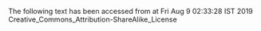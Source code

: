 The following text has been accessed from at Fri Aug 9 02:33:28 IST 2019
Creative_Commons_Attribution-ShareAlike_License
